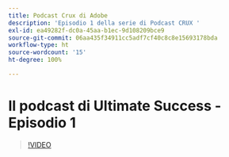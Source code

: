 ```yaml
---
title: Podcast Crux di Adobe
description: 'Episodio 1 della serie di Podcast CRUX '
exl-id: ea49282f-dc0a-45aa-b1ec-9d108209bce9
source-git-commit: 06aa435f34911cc5adf7cf40c8c8e15693178bda
workflow-type: ht
source-wordcount: '15'
ht-degree: 100%

---
```


# Il podcast di Ultimate Success - Episodio 1

>[!VIDEO](https://video.tv.adobe.com/v/3428393?quality=12learn=on)

